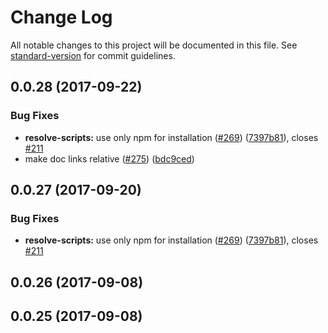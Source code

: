 # Change Log

All notable changes to this project will be documented in this file.
See [standard-version](https://github.com/conventional-changelog/standard-version) for commit guidelines.

<a name="0.0.28"></a>
## 0.0.28 (2017-09-22)


### Bug Fixes

* **resolve-scripts:** use only npm for installation ([#269](https://github.com/reimagined/resolve/issues/269)) ([7397b81](https://github.com/reimagined/resolve/commit/7397b81)), closes [#211](https://github.com/reimagined/resolve/issues/211)
* make doc links relative ([#275](https://github.com/reimagined/resolve/issues/275)) ([bdc9ced](https://github.com/reimagined/resolve/commit/bdc9ced))




<a name="0.0.27"></a>
## 0.0.27 (2017-09-20)


### Bug Fixes

* **resolve-scripts:** use only npm for installation ([#269](https://github.com/reimagined/resolve/issues/269)) ([7397b81](https://github.com/reimagined/resolve/commit/7397b81)), closes [#211](https://github.com/reimagined/resolve/issues/211)




<a name="0.0.26"></a>
## 0.0.26 (2017-09-08)




<a name="0.0.25"></a>
## 0.0.25 (2017-09-08)
